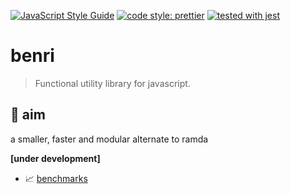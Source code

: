 [![JavaScript Style Guide](https://img.shields.io/badge/code_style-standard-brightgreen.svg)](https://standardjs.com)
[![code style: prettier](https://img.shields.io/badge/code_style-prettier-ff69b4.svg?style=flat-square)](https://github.com/prettier/prettier)
[![tested with jest](https://img.shields.io/badge/tested_with-jest-99424f.svg)](https://github.com/facebook/jest)

# benri

> Functional utility library for javascript.

## 🎯 aim

a smaller, faster and modular alternate to ramda

**[under development]**

* 📈 [benchmarks](./benchmarks)

